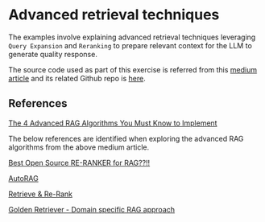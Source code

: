 # Advanced retrieval techniques

The examples involve explaining advanced retrieval techniques leveraging `Query Expansion` and `Reranking` to prepare relevant context for the LLM to generate quality response.

The source code used as part of this exercise is referred from this [medium article](https://medium.com/decodingml/the-4-advanced-rag-algorithms-you-must-know-to-implement-5d0c7f1199d2) and its related Github repo is [here](https://github.com/decodingml/llm-twin-course).

## References

[The 4 Advanced RAG Algorithms You Must Know to Implement](https://medium.com/decodingml/the-4-advanced-rag-algorithms-you-must-know-to-implement-5d0c7f1199d2)

The below references are identified when exploring the advanced RAG algorithms from the above medium article.

[Best Open Source RE-RANKER for RAG??!!](https://www.reddit.com/r/LangChain/comments/1djsnov/best_open_source_reranker_for_rag/)

[AutoRAG](https://github.com/Marker-Inc-Korea/AutoRAG)

[Retrieve & Re-Rank](https://www.sbert.net/examples/applications/retrieve_rerank/README.html)

[Golden Retriever - Domain specific RAG approach](https://ai.plainenglish.io/a-deep-dive-into-golden-retriever-eea3396af3b4)